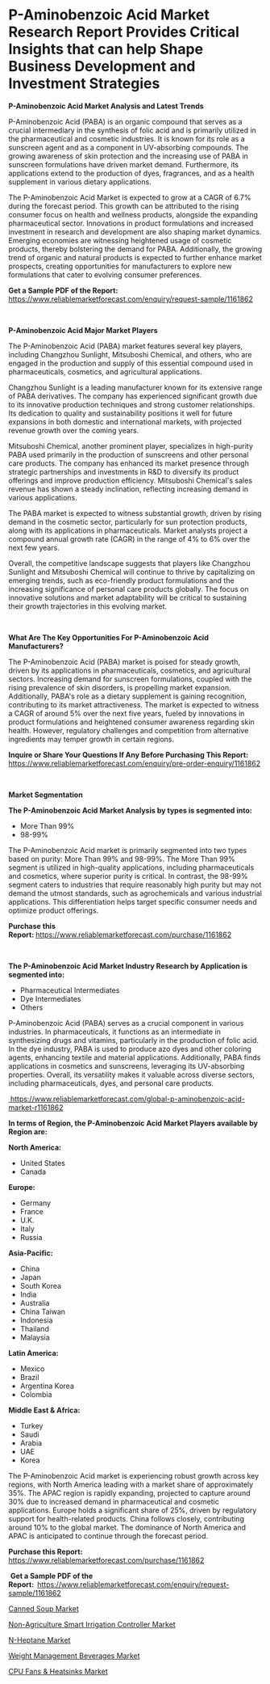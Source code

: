 <p><h1>P-Aminobenzoic Acid Market Research Report Provides Critical Insights that can help Shape Business Development and Investment Strategies</h1></p><p><strong>P-Aminobenzoic Acid Market Analysis and Latest Trends</strong></p>
<p><p>P-Aminobenzoic Acid (PABA) is an organic compound that serves as a crucial intermediary in the synthesis of folic acid and is primarily utilized in the pharmaceutical and cosmetic industries. It is known for its role as a sunscreen agent and as a component in UV-absorbing compounds. The growing awareness of skin protection and the increasing use of PABA in sunscreen formulations have driven market demand. Furthermore, its applications extend to the production of dyes, fragrances, and as a health supplement in various dietary applications.</p><p>The P-Aminobenzoic Acid Market is expected to grow at a CAGR of 6.7% during the forecast period. This growth can be attributed to the rising consumer focus on health and wellness products, alongside the expanding pharmaceutical sector. Innovations in product formulations and increased investment in research and development are also shaping market dynamics. Emerging economies are witnessing heightened usage of cosmetic products, thereby bolstering the demand for PABA. Additionally, the growing trend of organic and natural products is expected to further enhance market prospects, creating opportunities for manufacturers to explore new formulations that cater to evolving consumer preferences.</p></p>
<p><strong>Get a Sample PDF of the Report:&nbsp;</strong> <a href="https://www.reliablemarketforecast.com/enquiry/request-sample/1161862?utm_campaign=1117&utm_medium=2&utm_source=Github&utm_content=ia&utm_term=29092024&utm_id=p-aminobenzoic-acid">https://www.reliablemarketforecast.com/enquiry/request-sample/1161862</a></p>
<p>&nbsp;</p>
<p><strong>P-Aminobenzoic Acid Major Market Players</strong></p>
<p><p>The P-Aminobenzoic Acid (PABA) market features several key players, including Changzhou Sunlight, Mitsuboshi Chemical, and others, who are engaged in the production and supply of this essential compound used in pharmaceuticals, cosmetics, and agricultural applications.</p><p>Changzhou Sunlight is a leading manufacturer known for its extensive range of PABA derivatives. The company has experienced significant growth due to its innovative production techniques and strong customer relationships. Its dedication to quality and sustainability positions it well for future expansions in both domestic and international markets, with projected revenue growth over the coming years.</p><p>Mitsuboshi Chemical, another prominent player, specializes in high-purity PABA used primarily in the production of sunscreens and other personal care products. The company has enhanced its market presence through strategic partnerships and investments in R&D to diversify its product offerings and improve production efficiency. Mitsuboshi Chemical's sales revenue has shown a steady inclination, reflecting increasing demand in various applications.</p><p>The PABA market is expected to witness substantial growth, driven by rising demand in the cosmetic sector, particularly for sun protection products, along with its applications in pharmaceuticals. Market analysts project a compound annual growth rate (CAGR) in the range of 4% to 6% over the next few years. </p><p>Overall, the competitive landscape suggests that players like Changzhou Sunlight and Mitsuboshi Chemical will continue to thrive by capitalizing on emerging trends, such as eco-friendly product formulations and the increasing significance of personal care products globally. The focus on innovative solutions and market adaptability will be critical to sustaining their growth trajectories in this evolving market.</p></p>
<p>&nbsp;</p>
<p><strong>What Are The Key Opportunities For P-Aminobenzoic Acid Manufacturers?</strong></p>
<p><p>The P-Aminobenzoic Acid (PABA) market is poised for steady growth, driven by its applications in pharmaceuticals, cosmetics, and agricultural sectors. Increasing demand for sunscreen formulations, coupled with the rising prevalence of skin disorders, is propelling market expansion. Additionally, PABA's role as a dietary supplement is gaining recognition, contributing to its market attractiveness. The market is expected to witness a CAGR of around 5% over the next five years, fueled by innovations in product formulations and heightened consumer awareness regarding skin health. However, regulatory challenges and competition from alternative ingredients may temper growth in certain regions.</p></p>
<p><strong>Inquire or Share Your Questions If Any Before Purchasing This Report:</strong> <a href="https://www.reliablemarketforecast.com/enquiry/pre-order-enquiry/1161862?utm_campaign=1117&utm_medium=2&utm_source=Github&utm_content=ia&utm_term=29092024&utm_id=p-aminobenzoic-acid">https://www.reliablemarketforecast.com/enquiry/pre-order-enquiry/1161862</a></p>
<p>&nbsp;</p>
<p><strong>Market Segmentation</strong></p>
<p><strong>The P-Aminobenzoic Acid Market Analysis by types is segmented into:</strong></p>
<p><ul><li>More Than 99%</li><li>98-99%</li></ul></p>
<p><p>The P-Aminobenzoic Acid market is primarily segmented into two types based on purity: More Than 99% and 98-99%. The More Than 99% segment is utilized in high-quality applications, including pharmaceuticals and cosmetics, where superior purity is critical. In contrast, the 98-99% segment caters to industries that require reasonably high purity but may not demand the utmost standards, such as agrochemicals and various industrial applications. This differentiation helps target specific consumer needs and optimize product offerings.</p></p>
<p><strong>Purchase this Report:&nbsp;</strong><a href="https://www.reliablemarketforecast.com/purchase/1161862?utm_campaign=1117&utm_medium=2&utm_source=Github&utm_content=ia&utm_term=29092024&utm_id=p-aminobenzoic-acid">https://www.reliablemarketforecast.com/purchase/1161862</a></p>
<p>&nbsp;</p>
<p><strong>The P-Aminobenzoic Acid Market Industry Research by Application is segmented into:</strong></p>
<p><ul><li>Pharmaceutical Intermediates</li><li>Dye Intermediates</li><li>Others</li></ul></p>
<p><p>P-Aminobenzoic Acid (PABA) serves as a crucial component in various industries. In pharmaceuticals, it functions as an intermediate in synthesizing drugs and vitamins, particularly in the production of folic acid. In the dye industry, PABA is used to produce azo dyes and other coloring agents, enhancing textile and material applications. Additionally, PABA finds applications in cosmetics and sunscreens, leveraging its UV-absorbing properties. Overall, its versatility makes it valuable across diverse sectors, including pharmaceuticals, dyes, and personal care products.</p></p>
<p><a href="https://www.reliablemarketforecast.com/global-p-aminobenzoic-acid-market-r1161862?utm_campaign=1117&utm_medium=2&utm_source=Github&utm_content=ia&utm_term=29092024&utm_id=p-aminobenzoic-acid">&nbsp;https://www.reliablemarketforecast.com/global-p-aminobenzoic-acid-market-r1161862</a></p>
<p><strong>In terms of Region, the P-Aminobenzoic Acid Market Players available by Region are:</strong></p>
<p>
    <p> <strong> North America: </strong>
        <ul>
            <li>United States</li>
            <li>Canada</li>
        </ul>
        </p> 
    <p> <strong> Europe: </strong>
        <ul>
            <li>Germany</li>
            <li>France</li>
            <li>U.K.</li>
            <li>Italy</li>
            <li>Russia</li>
        </ul>
        </p> 
    <p> <strong> Asia-Pacific: </strong>
        <ul>
            <li>China</li>
            <li>Japan</li>
            <li>South Korea</li>
            <li>India</li>
            <li>Australia</li>
            <li>China Taiwan</li>
            <li>Indonesia</li>
            <li>Thailand</li>
            <li>Malaysia</li>
        </ul>
        </p> 
    <p> <strong> Latin America: </strong>
        <ul>
            <li>Mexico</li>
            <li>Brazil</li>
            <li>Argentina Korea</li>
            <li>Colombia</li>
        </ul>
        </p> 
    <p> <strong> Middle East & Africa: </strong>
        <ul>
            <li>Turkey</li>
            <li>Saudi</li>
            <li>Arabia</li>
            <li>UAE</li>
            <li>Korea</li>
        </ul>
    </p>
    </p>
<p><p>The P-Aminobenzoic Acid market is experiencing robust growth across key regions, with North America leading with a market share of approximately 35%. The APAC region is rapidly expanding, projected to capture around 30% due to increased demand in pharmaceutical and cosmetic applications. Europe holds a significant share of 25%, driven by regulatory support for health-related products. China follows closely, contributing around 10% to the global market. The dominance of North America and APAC is anticipated to continue through the forecast period.</p></p>
<p><strong>Purchase this Report: </strong><a href="https://www.reliablemarketforecast.com/purchase/1161862?utm_campaign=1117&utm_medium=2&utm_source=Github&utm_content=ia&utm_term=29092024&utm_id=p-aminobenzoic-acid">https://www.reliablemarketforecast.com/purchase/1161862</a></p>
<p>&nbsp;<strong>Get a Sample PDF of the Report:&nbsp;&nbsp;</strong><a href="https://www.reliablemarketforecast.com/enquiry/request-sample/1161862?utm_campaign=1117&utm_medium=2&utm_source=Github&utm_content=ia&utm_term=29092024&utm_id=p-aminobenzoic-acid">https://www.reliablemarketforecast.com/enquiry/request-sample/1161862</a></p>
<p><strong></strong></p>
<p><p><a href="https://www.linkedin.com/pulse/canned-soup-market-share-new-trends-analysis-its-type-m6imf?utm_campaign=1117&utm_medium=2&utm_source=Github&utm_content=ia&utm_term=29092024&utm_id=p-aminobenzoic-acid">Canned Soup Market</a></p><p><a href="https://github.com/AKSHATREPORTPRIME/Market-Research-Report-List-6/blob/main/non-agriculture-smart-irrigation-controller-market.md?utm_campaign=1117&utm_medium=2&utm_source=Github&utm_content=ia&utm_term=29092024&utm_id=p-aminobenzoic-acid">Non-Agriculture Smart Irrigation Controller Market</a></p><p><a href="https://github.com/LoretaDushku585/Market-Research-Report-List-1/blob/main/n-heptane-market.md?utm_campaign=1117&utm_medium=2&utm_source=Github&utm_content=ia&utm_term=29092024&utm_id=p-aminobenzoic-acid">N-Heptane Market</a></p><p><a href="https://www.linkedin.com/pulse/how-regions-adapting-weight-management-beverages-market-global-jexwf?utm_campaign=1117&utm_medium=2&utm_source=Github&utm_content=ia&utm_term=29092024&utm_id=p-aminobenzoic-acid">Weight Management Beverages Market</a></p><p><a href="https://issuu.com/reportprime-2/docs/cpu-fans-heatsinks-market-size-2030_5490645f5516a3?utm_campaign=1117&utm_medium=2&utm_source=Github&utm_content=ia&utm_term=29092024&utm_id=p-aminobenzoic-acid">CPU Fans & Heatsinks Market</a></p></p>